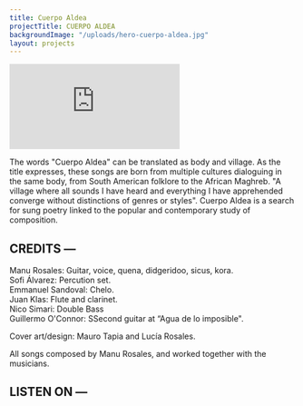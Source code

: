 ```yaml
---
title: Cuerpo Aldea
projectTitle: CUERPO ALDEA
backgroundImage: "/uploads/hero-cuerpo-aldea.jpg"
layout: projects
---
```


<section id="musica-section">
<iframe class="album-cover-art" style="border: 0;" src="https://bandcamp.com/EmbeddedPlayer/album=2443839239/size=large/bgcol=333333/linkcol=ffffff/minimal=true/transparent=true/" seamless><a href="https://manurosales.bandcamp.com/album/cuerpo-aldea">Cuerpo Aldea by Manu Rosales</a></iframe>
<p>
    The words "Cuerpo Aldea" can be translated as body and village. As the title expresses, these songs are born from multiple cultures dialoguing in the same body, from South American folklore to the African Maghreb. "A village where all sounds I have heard and everything I have apprehended converge without distinctions of genres or styles". Cuerpo Aldea is a search for sung poetry linked to the popular and contemporary study of composition.
</p>
<h2>
    CREDITS —
</h2>
<p>
    <span class="bold">Manu Rosales:</span> Guitar, voice, quena, didgeridoo, sicus, kora.<br />
    <span class="bold">Sofi Álvarez:</span> Percution set.<br />
    <span class="bold">Emmanuel Sandoval:</span> Chelo.<br />
    <span class="bold">Juan Klas:</span> Flute and clarinet.<br />
    <span class="bold">Nico Simari:</span> Double Bass<br />
    <span class="bold">Guillermo O'Connor:</span> SSecond guitar at “Agua de lo imposible".<br />
</p>
<p>
    Cover art/design: <span class="bold">Mauro Tapia</span> and <span class="bold">Lucía Rosales</span>.
</p>
<p>
    All songs composed by <span class="bold">Manu Rosales</span>, and worked together with the musicians.
</p>
<h2>
    LISTEN ON —
</h2>
<div id="bio-text-links">
    <a href="https://open.spotify.com/album/0cV1yAHx9NSEsyFyMBoQs4?si=rsyG5TeWS0SCUgJRZL8JBg">
        <i class="fa-brands fa-spotify"></i>
    </a>
    <a href="https://www.youtube.com/watch?v=6ZW9Slotpy8">
        <i class="fa-brands fa-youtube"></i>
    </a>
    </a>
</div>
</section>